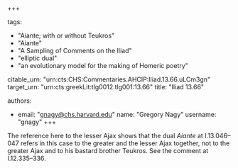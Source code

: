 +++

tags:
- "Aiante; with or without Teukros"
- "Aiante"
- "A Sampling of Comments on the Iliad"
- "elliptic dual"
- "an evolutionary model for the making of Homeric poetry"

citable_urn: "urn:cts:CHS:Commentaries.AHCIP:Iliad.13.66.uLCm3gn"
target_urn: "urn:cts:greekLit:tlg0012.tlg001:13.66"
title: "Iliad 13.66"

authors:
- email: "gnagy@chs.harvard.edu"
  name: "Gregory Nagy"
  username: "gnagy"
+++

<p>The reference here to the lesser Ajax shows that the dual <em>Aiante</em> at I.13.046–047 refers in this case to the greater and the lesser Ajax together, not to the greater Ajax and to his bastard brother Teukros. See the comment at I.12.335–336.  </p>